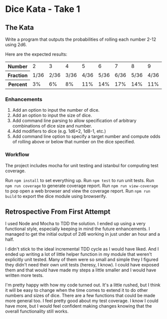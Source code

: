 # Dice Kata - Take 1

## The Kata

Write a program that outputs the probabilities of rolling each number 2-12 using 2d6. 

Here are the expected results:

<table>
  <tr>
    <th>Number</th><td>2</td><td>3</td><td>4</td><td>5</td><td>6</td><td>7</td><td>8</td><td>9</td><td>10</td><td>11</td><td>12</td>
  </tr>
  <tr>
  <th>Fraction</th><td>1/36</td><td>2/36</td><td>3/36</td><td>4/36</td><td>5/36</td><td>6/36</td><td>5/36</td><td>4/36</td><td>3/36</td><td>2/36</td><td>1/36</td>
  </tr>
  <tr>
    <th>Percent</th><td>3%</td><td>6%</td><td>8%</td><td>11%</td><td>14%</td><td>17%</td><td>14%</td><td>11%</td><td>8%</td><td>6%</td><td>3%</td>
  </tr>  
</table>

### Enhancements
1. Add an option to input the number of dice.
1. Add an option to input the size of dice.
1. Add command line parsing to allow specification of arbitrary combinations of dice size and number.
1. Add modifiers to dice (e.g. 1d6+2, 1d8-1, etc.)
1. Add command line option to specify a target number and compute odds of rolling above or below that number on the dice specified.

### Workflow
The project includes mocha for unit testing and istanbul for computing test coverage.

Run `npm install` to set everything up.
Run `npm test` to run unit tests.
Run `npm run coverage` to generate coverage report.
Run `npm run view-coverage` to pop open a web browser and view the coverage report.
Run `npm run build` to export the dice module using browserify.

## Retrospective From First Attempt

I used Node and Mocha to TDD the solution. I ended up using a very functional style, especially keeping in mind the
future enhancements. I managed to get the initial output of 2d6 working in just under an hour and a half.

I didn't stick to the ideal incremental TDD cycle as I would have liked. And I ended up writing a lot of little helper 
function in my module that weren't explicitly unit tested. Many of them were so small and simple they I figured they
didn't need their own unit tests (heresy, I know). I could have exposed them and that would have made my steps a little
smaller and I would have written more tests.

I'm pretty happy with how my code turned out. It's a little rushed, but I think it will be easy to change when the time
comes to extend it to do other numbers and sizes of dice. There are a few functions that could be made more general too.
I feel pretty good about my test coverage. I know I could have more, but I would feel confident making changes knowing
that the overall functionality still works.
